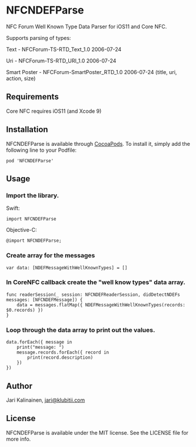 # NFCNDEFParse

NFC Forum Well Known Type Data Parser for iOS11 and Core NFC.

Supports parsing of types:

Text - NFCForum-TS-RTD_Text_1.0 2006-07-24

Uri - NFCForum-TS-RTD_URI_1.0 2006-07-24

Smart Poster - NFCForum-SmartPoster_RTD_1.0 2006-07-24 (title, uri, action, size)

## Requirements

Core NFC requires iOS11 (and Xcode 9)

## Installation

NFCNDEFParse is available through [CocoaPods](http://cocoapods.org). To install
it, simply add the following line to your Podfile:

```
pod 'NFCNDEFParse'
```

## Usage

### Import the library.

Swift:

```
import NFCNDEFParse
```

Objective-C:

```
@import NFCNDEFParse;
```

### Create array for the messages

```
var data: [NDEFMessageWithWellKnownTypes] = []
```

### In CoreNFC callback create the "well know types" data array.

```
func readerSession(_ session: NFCNDEFReaderSession, didDetectNDEFs messages: [NFCNDEFMessage]) {
    data = messages.flatMap({ NDEFMessageWithWellKnownTypes(records: $0.records) })
}
```

### Loop through the data array to print out the values.

```
data.forEach({ message in
    print("message: ")
    message.records.forEach({ record in
        print(record.description)
    })
})

```

## Author

Jari Kalinainen, jari@klubitii.com

## License

NFCNDEFParse is available under the MIT license. See the LICENSE file for more info.
